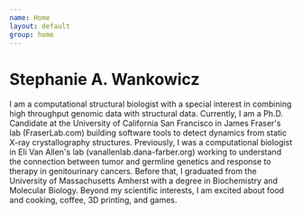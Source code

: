 ```yaml
---
name: Home
layout: default
group: home
---
```



<h1 class="text-center">Stephanie A. Wankowicz</h1>

<p class="lead text-justify">
I am a computational structural biologist with a special interest in combining high throughput genomic data with structural data. Currently, I am a Ph.D. Candidate at the University of California San Francisco in James Fraser's lab (FraserLab.com) building software tools to detect dynamics from static X-ray crystallography structures.  
Previously, I was a computational biologist in Eli Van Allen's lab (vanallenlab.dana-farber.org) working to understand the connection between tumor and germline genetics and response to therapy in genitourinary cancers. Before that, I graduated from the University of Massachusetts Amherst with a degree in Biochemistry and Molecular Biology. 
Beyond my scientific interests, I am excited about food and cooking, coffee, 3D printing, and games. 
</p>
